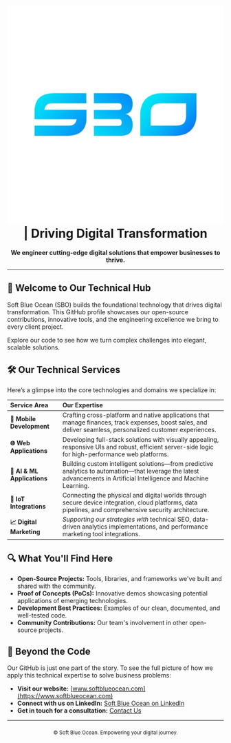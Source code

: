 <h1 align="center">
  <img src="./logo.JPG" alt="Soft Blue Ocean Logo" /> | Driving Digital Transformation
</h1>

<p align="center">
  <b>We engineer cutting-edge digital solutions that empower businesses to thrive.</b>
</p>

---

## 👋 Welcome to Our Technical Hub

Soft Blue Ocean (SBO) builds the foundational technology that drives digital transformation. This GitHub profile showcases our open-source contributions, innovative tools, and the engineering excellence we bring to every client project.

Explore our code to see how we turn complex challenges into elegant, scalable solutions.

## 🛠️ Our Technical Services

Here’s a glimpse into the core technologies and domains we specialize in:

| Service Area | Our Expertise |
| :--- | :--- |
| **📱 Mobile Development** | Crafting cross-platform and native applications that manage finances, track expenses, boost sales, and deliver seamless, personalized customer experiences. |
| **🌐 Web Applications** | Developing full-stack solutions with visually appealing, responsive UIs and robust, efficient server-side logic for high-performance web platforms. |
| **🤖 AI & ML Applications** | Building custom intelligent solutions—from predictive analytics to automation—that leverage the latest advancements in Artificial Intelligence and Machine Learning. |
| **📶 IoT Integrations** | Connecting the physical and digital worlds through secure device integration, cloud platforms, data pipelines, and comprehensive security architecture. |
| **📈 Digital Marketing** | *Supporting our strategies with* technical SEO, data-driven analytics implementations, and performance marketing tool integrations. |

## 🔍 What You'll Find Here

*   **Open-Source Projects:** Tools, libraries, and frameworks we've built and shared with the community.
*   **Proof of Concepts (PoCs):** Innovative demos showcasing potential applications of emerging technologies.
*   **Development Best Practices:** Examples of our clean, documented, and well-tested code.
*   **Community Contributions:** Our team's involvement in other open-source projects.

## 💼 Beyond the Code

Our GitHub is just one part of the story. To see the full picture of how we apply this technical expertise to solve business problems:

*   **Visit our website:** [www.softblueocean.com](https://www.softblueocean.com)
*   **Connect with us on LinkedIn:** [Soft Blue Ocean on LinkedIn](https://www.linkedin.com/company/softblueocean/)
*   **Get in touch for a consultation:** [Contact Us](mailto:info@softblueocean.com)

---

<p align="center">
  <sub>© Soft Blue Ocean. Empowering your digital journey.</sub>
</p>